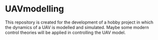 # UAVmodelling
This repository is created for the development of a hobby project in which the dynamics of a UAV is modelled and simulated. Maybe some modern control theories will be applied in controlling the UAV model.
